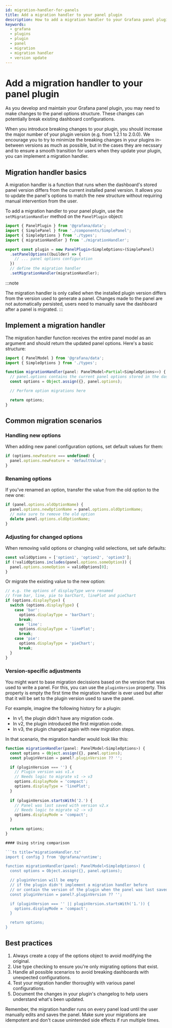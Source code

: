 ```yaml
---
id: migration-handler-for-panels
title: Add a migration handler to your panel plugin
description: How to add a migration handler to your Grafana panel plugin for seamless updates.
keywords:
  - grafana
  - plugins
  - plugin
  - panel
  - migration
  - migration handler
  - version update
---
```


# Add a migration handler to your panel plugin

As you develop and maintain your Grafana panel plugin, you may need to make changes to the panel options structure. These changes can potentially break existing dashboard configurations.

When you introduce breaking changes to your plugin, you should increase the major number of your plugin version (e.g. from 1.2.1 to 2.0.0). We encourage you to try to minimize the breaking changes in your plugins in-between versions as much as possible, but in the cases they are necssary and to ensure a smooth transition for users when they update your plugin, you can implement a migration handler.

## Migration handler basics

A migration handler is a function that runs when the dashboard's stored panel version differs from the current installed panel version. It allows you to update the panel's options to match the new structure without requiring manual intervention from the user.

To add a migration handler to your panel plugin, use the `setMigrationHandler` method on the `PanelPlugin` object:

```ts title="module.ts"
import { PanelPlugin } from '@grafana/data';
import { SimplePanel } from './components/SimplePanel';
import { SimpleOptions } from './types';
import { migrationHandler } from './migrationHandler';

export const plugin = new PanelPlugin<SimpleOptions>(SimplePanel)
  .setPanelOptions((builder) => {
    // ... panel options configuration
  })
  // define the migration handler
  .setMigrationHandler(migrationHandler);
```

:::note

The migration handler is only called when the installed plugin version differs from the version used to generate a panel. Changes made to the panel are not automatically persisted, users need to manually save the dashboard after a panel is migrated.
:::

## Implement a migration handler

The migration handler function receives the entire panel model as an argument and should return the updated panel options. Here's a basic structure:

```ts title="migrationHandler.ts"
import { PanelModel } from '@grafana/data';
import { SimpleOptions } from './types';

function migrationHandler(panel: PanelModel<Partial<SimpleOptions>>) {
  // panel.options contains the current panel options stored in the dashboard
  const options = Object.assign({}, panel.options);

  // Perform option migrations here

  return options;
}
```

## Common migration scenarios

### Handling new options

When adding new panel configuration options, set default values for them:

```ts
if (options.newFeature === undefined) {
  panel.options.newFeature = 'defaultValue';
}
```

### Renaming options

If you've renamed an option, transfer the value from the old option to the new one:

```ts
if (panel.options.oldOptionName) {
  panel.options.newOptionName = panel.options.oldOptionName;
  // make sure to remove the old option
  delete panel.options.oldOptionName;
}
```

### Adjusting for changed options

When removing valid options or changing valid selections, set safe defaults:

```ts
const validOptions = ['option1', 'option2', 'option3'];
if (!validOptions.includes(panel.options.someOption)) {
  panel.options.someOption = validOptions[0];
}
```

Or migrate the existing value to the new option:

```ts
// e.g. the options of displayType were renamed
// from bar, line, pie to barChart, linePlot and pieChart
if (options.displayType) {
  switch (options.displayType) {
    case 'bar':
      options.displayType = 'barChart';
      break;
    case 'line':
      options.displayType = 'linePlot';
      break;
    case 'pie':
      options.displayType = 'pieChart';
      break;
  }
}
```

### Version-specific adjustments

You might want to base migration decissions based on the version that was used to write a panel. For this, you can use the `pluginVersion` property. This property is empty the first time the migration handler is ever used but after that it will be set to the plugin version used to save the panel.

For example, imagine the following history for a plugin:

 - In v1, the plugin didn't have any migration code.
 - In v2, the plugin introduced the first migration code.
 - In v3, the plugin changed again with new migration steps.
 
In that scenario, the migration handler would look like this:

```ts title="migrationHandler.ts"
function migrationHandler(panel: PanelModel<SimpleOptions>) {
  const options = Object.assign({}, panel.options);
  const pluginVersion = panel?.pluginVersion ?? '';

  if (pluginVersion === '') {
    // Plugin version was v1.x
    // Needs logic to migrate v1 -> v3
    options.displayMode = 'compact';
    options.displayType = 'linePlot';
  }
  
  if (pluginVersion.startsWith('2.') {
    // Panel was last saved with version v2.x
    // Needs logic to migrate v2 -> v3
    options.displayMode = 'compact';
  }

  return options;
}

#### Using string comparison

```ts title="migrationHandler.ts"
import { config } from '@grafana/runtime';

function migrationHandler(panel: PanelModel<SimpleOptions>) {
  const options = Object.assign({}, panel.options);

  // pluginVersion will be empty
  // if the plugin didn't implement a migration handler before
  // or contain the version of the plugin when the panel was last saved after a migration handler was called.
  const pluginVersion = panel?.pluginVersion ?? '';

  if (pluginVersion === '' || pluginVersion.startsWith('1.')) {
    options.displayMode = 'compact';
  }

  return options;
}
```

## Best practices

1. Always create a copy of the options object to avoid modifying the original.
2. Use type checking to ensure you're only migrating options that exist.
3. Handle all possible scenarios to avoid breaking dashboards with unexpected configurations.
4. Test your migration handler thoroughly with various panel configurations.
5. Document the changes in your plugin's changelog to help users understand what's been updated.

Remember, the migration handler runs on every panel load until the user manually edits and saves the panel. Make sure your migrations are idempotent and don't cause unintended side effects if run multiple times.

